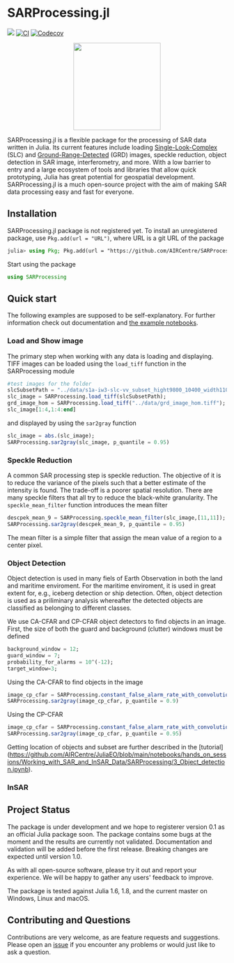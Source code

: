 # SARProcessing.jl

[![](https://img.shields.io/badge/docs-dev-blue.svg)](https://aircentre.github.io/SARProcessing.jl/dev/)
[![CI](https://github.com/AIRCentre/SARProcessing.jl/actions/workflows/CI.yml/badge.svg)](https://github.com/AIRCentre/SARProcessing.jl/actions/workflows/CI.yml)
[![Codecov](https://codecov.io/gh/AIRCentre/SARProcessing.jl/branch/main/graph/badge.svg)](https://codecov.io/gh/AIRCentre/SARProcessing.jl)

<p align="center">
<img src="figures/detect_ship.png" height="200"><br>

SARProcessing.jl is a flexible package for the processing of SAR data written in Julia. Its current features include loading [Single-Look-Complex](https://sentinels.copernicus.eu/web/sentinel/technical-guides/sentinel-1-sar/products-algorithms/level-1-algorithms/single-look-complex) (SLC) and [Ground-Range-Detected](https://sentinels.copernicus.eu/web/sentinel/technical-guides/sentinel-1-sar/products-algorithms/level-1-algorithms/ground-range-detected) (GRD) images, speckle reduction, object detection in SAR image, interferometry, and more. With a low barrier to entry and a large ecosystem of tools and libraries that allow quick prototyping, Julia has great potential for geospatial development. SARProcessing.jl is a much open-source project with the aim of making SAR data processing easy and fast for everyone. 

## Installation

SARProcessing.jl package is not registered yet. To install an unregistered package, use `Pkg.add(url = "URL")`, where URL is a git URL of the package

```julia
julia> using Pkg; Pkg.add(url = "https://github.com/AIRCentre/SARProcessing.jl")
```

Start using the package

```julia
using SARProcessing
```

## Quick start


The following examples are supposed to be self-explanatory. For further information check out documentation and [the example notebooks](https://github.com/AIRCentre/JuliaEO/tree/main/notebooks/hands_on_sessions/Working_with_SAR_and_InSAR_Data).

### Load and Show image

The primary step when working with any data is loading and displaying. TIFF images can be loaded using the `load_tiff` function in the SARProcessing module

```julia
#test images for the folder
slcSubsetPath = "../data/s1a-iw3-slc-vv_subset_hight9800_10400_width11000_11000.tiff"; 
slc_image = SARProcessing.load_tiff(slcSubsetPath);
grd_image_hom = SARProcessing.load_tiff("../data/grd_image_hom.tiff"); 
slc_image[1:4,1:4:end] 
```
and displayed by using the `sar2gray` function

```julia
slc_image = abs.(slc_image);
SARProcessing.sar2gray(slc_image, p_quantile = 0.95)
```

### Speckle Reduction

A common SAR processing step is speckle reduction. The objective of it is to reduce the variance of the pixels such that a better estimate of the intensity is found. The trade-off is a poorer spatial resolution. There are many speckle filters that all try to reduce the black-white granularity. The `speckle_mean_filter` function introduces the mean filter

```julia
descpek_mean_9 = SARProcessing.speckle_mean_filter(slc_image,[11,11]);
SARProcessing.sar2gray(descpek_mean_9, p_quantile = 0.95)
```

The mean filter is a simple filter that assign the mean value of a region to a center pixel.

### Object Detection

Object detection is used in many fiels of Earth Observation in both the land and maritime enviroment. For the maritime enviroment, it is used in great extent for, e.g., iceberg detection or ship detection. Often, object detection is used as a priliminary analysis whereafter the detected objects are classified as belonging to different classes.

We use CA-CFAR and CP-CFAR object detectors to find objects in an image. First, the size of both the guard and background (clutter) windows must be defined

```julia
background_window = 12; 
guard_window = 7;
probability_for_alarms = 10^(-12);
target_window=3;
```

Using the CA-CFAR to find objects in the image

```julia
image_cp_cfar = SARProcessing.constant_false_alarm_rate_with_convolution_and_pooling(slc_image.^2,background_window,guard_window,probability_for_alarms);
SARProcessing.sar2gray(image_cp_cfar, p_quantile = 0.9)
```

Using the CP-CFAR

```julia
image_cp_cfar = SARProcessing.constant_false_alarm_rate_with_convolution_and_pooling(slc_image.^2,background_window,guard_window,probability_for_alarms);
SARProcessing.sar2gray(image_cp_cfar, p_quantile = 0.95)
```

Getting location of objects and subset are further described in the [tutorial] (https://github.com/AIRCentre/JuliaEO/blob/main/notebooks/hands_on_sessions/Working_with_SAR_and_InSAR_Data/SARProcessing/3_Object_detection.ipynb).

### InSAR



## Project Status

The package is under development and we hope to registerer version 0.1 as an official Julia package soon. The package contains some bugs at the moment and the results are currently not validated. Documentation and validation will be added before the first release. Breaking changes are expected until version 1.0.

As with all open-source software, please try it out and report your experience. We will be happy to gather any users' feedback to improve.

The package is tested against Julia 1.6, 1.8, and the current master on Windows, Linux and macOS.

## Contributing and Questions

Contributions are very welcome, as are feature requests and suggestions. Please open an
[issue](https://github.com/AIRCentre/SARProcessing.jl/issues) if you encounter any problems or would just like to ask a question.
